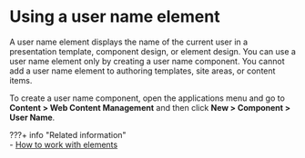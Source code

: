 # Using a user name element

A user name element displays the name of the current user in a presentation template, component design, or element design. You can use a user name element only by creating a user name component. You cannot add a user name element to authoring templates, site areas, or content items.

To create a user name component, open the applications menu and go to **Content > Web Content Management** and then click **New > Component > User Name**.


???+ info "Related information"  
    -   [How to work with elements](../../elements/index.md)

